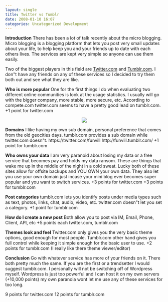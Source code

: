 ```yaml
---
layout: single
title: Twitter vs Tumblr
date: 2008-01-10 16:07
categories: Uncategorized Development
---
```

<strong>Introduction</strong>
There has been a lot of talk recently about the micro blogging. Micro blogging is a blogging platform that lets you post very small updates about your life, to help keep you and your friends up to date with each others lives. The services are kept very simple so anyone can use them easily.

Two of the biggest players in this field are <a href="http://www.twitter.com">Twitter.com</a> and <a href="http://www.tumblr.com">Tumblr.com</a>. I don&quot;t have any friends on any of these services so I decided to try them both out and see what they are like.

<strong>Who is more popular</strong>
One for the first things I do when evaluating two different online communities is look at the usage statistics. I usually will go with the bigger company, more stable, more secure, etc.  According to compete.com twitter.com seems to have a pretty good lead on tumblr.com.
+1 point for twitter.com
<a href="http://siteanalytics.compete.com/twitter.com+tumblr.com?metric=uv"></a>
<p style="text-align: center"><a href="http://siteanalytics.compete.com/twitter.com+tumblr.com?metric=uv"><img src="http://home.compete.com.edgesuite.net/twitter.com+tumblr.com_uv_310.png" /></a></p>
<strong>Domains</strong>
I like having my own sub domain, personal preference that comes from the old geocities days. tumblr.com provides a sub domain while twitter.com doesn&quot;t.
https://twitter.com/funvill
http://funvill.tumblr.com/
+1 point for tumblr.com

<strong>Who owns your data</strong>
I am very paranoid about losing my data or a free service that becomes pay and holds my data ransom. These are things that wake me up in the middle of the night in a cold sweat. Lucky both of these sites allow for offsite backups and YOU OWN your own data. They also let you use your own domain just incase your mini blog ever becomes super popular and you want to switch services.
+3 points for twitter.com
+3 points for tumblr.com

<strong>Post categories</strong>
tumblr.com lets you identify posts under media types such as text, photos, links, chat, audio, video, etc. twitter.com doesn&quot;t let you set a category.
+1 point for tumblr.com

<strong>How do I create a new post</strong>
Both allow you to post via IM, Email, Phone, Client, API, etc
+5 points each twitter.com, tumblr.com

<strong>Themes look and feel</strong>
Twitter.com only gives you the very basic theme options, good enough for most people. Tumblr.com other hand gives you full control while keeping it simple enough for the basic user to use.
+2 points for tumblr.com (I really like there theme viewer/editor)

<strong>Conclusion</strong>
Go with whatever service has more of your friends on it. There both pretty much the same. If you are the first or a trendsetter I would suggest tumblr.com. I personally will not be switching off of Wordpress myself. Wordpress is just too powerful and I can host it on my own servers (+10,000 points) my own paranoia wont let me use any of these services for too long.

9 points for twitter.com
12 points for tumblr.com
